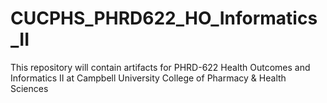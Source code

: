 # CUCPHS_PHRD622_HO_Informatics_II
This repository will contain artifacts for PHRD-622 Health Outcomes and Informatics II at Campbell University College of Pharmacy &amp; Health Sciences
